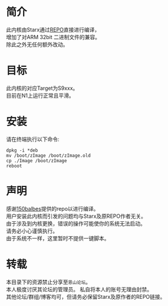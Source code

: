 # 简介
此内核由Starx通过[REPO](https://github.com/150balbes/Amlogic_s905-kernel)直接进行编译，  
增加了对ARM 32bit 二进制文件的兼容。  
除此之外无任何额外改动。

# 目标
此内核的对应Target为S9xxx。  
目前在N1上运行正常且平滑。  

# 安装
请在终端执行以下命令:
```
dpkg -i *deb
mv /boot/zImage /boot/zImage.old
cp ./Image /boot/zImage
reboot
```
# 声明
感谢[150balbes](https://github.com/150balbes)提供的repo以进行编译。  
用户安装此内核而引发的问题均与Starx及原REPO作者无关。  
由于涉及到内核更换，错误的操作可能使你的系统无法启动。  
请务必小心谨慎执行。  
由于系统不一样，这里暂时不提供一键脚本。  

# 转载
本目录下的资源禁止分享至`恩山论坛`。  
本人极度讨厌其论坛的管理员。
私自将本人的账号无理由封禁。  
其他论坛/群组/博客均可，但请务必保留Starx及原作者的REPO链接。
